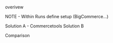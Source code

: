 overivew

NOTE - Within Runs define setup (BigCommerce...)

Solution A - Commercetools
Solution B

Comparison

